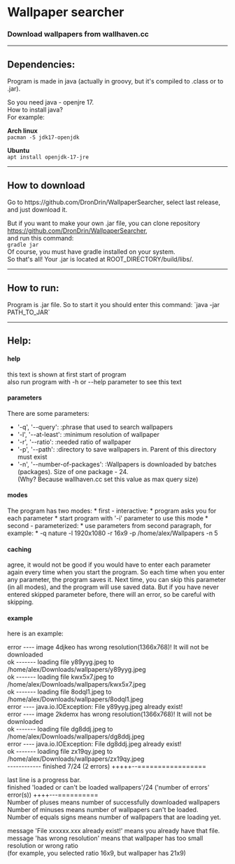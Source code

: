 <h1>Wallpaper searcher</h1>  
<h3>Download wallpapers from wallhaven.cc</h3>  

---

<h2>Dependencies:</h2>  
Program is made in java (actually in groovy, but it's compiled to .class or to .jar).

So you need java - openjre 17.  
How to install java?  
For example:  

**Arch linux**  
`pacman -S jdk17-openjdk`  
  
**Ubuntu**  
`apt install openjdk-17-jre`

---

<h2>How to download</h2>  
Go to https://github.com/DronDrin/WallpaperSearcher, select last release, and just download it.

But if you want to make your own .jar file, you can clone repository https://github.com/DronDrin/WallpaperSearcher,  
and run this command:  
`gradle jar`  
Of course, you must have gradle installed on your system.  
So that's all! Your .jar is located at ROOT_DIRECTORY/build/libs/.  

---

<h2>How to run:</h2>
Program is .jar file.  
So to start it you should enter this command:  
`java -jar PATH_TO_JAR`  

---
<h2>Help:</h2>  
<h4>help</h4>  

this text is shown at first start of program  
also run program with -h or --help parameter to see this text  

<h4>parameters</h4>
There are some parameters:

  * '-q', '--query': :phrase that used to search wallpapers  
  * '-l', '--at-least': :minimum resolution of wallpaper  
  * '-r', '--ratio': :needed ratio of wallpaper  
  * '-p', '--path': :directory to save wallpapers in. Parent of this directory must exist  
  * '-n', '--number-of-packages': :Wallpapers is downloaded by batches (packages). Size of one package - 24.  
(Why? Because wallhaven.cc set this value as max query size)

<h4>modes</h4>
The program has two modes:  
  * first - interactive:  
    * program asks you for each parameter  
    * start program with '-i' parameter to use this mode  
  * second - parameterized:  
    * use parameters from second paragraph, for example:  
    * -q nature -l 1920x1080 -r 16x9 -p /home/alex/Wallpapers -n 5  

<h4>caching</h4>

agree, it would not be good if you would have to enter each parameter again every time when
you start the program. So each time when you enter any parameter, the program saves it.
Next time, you can skip this parameter (in all modes), and the program will use saved data.
But if you have never entered skipped parameter before, there will an error, so be careful with skipping.
<h4>example</h4>
here is an example:

error ---- image 4djkeo has wrong resolution(1366x768)! It will not be downloaded  
ok ------- loading file y89yyg.jpeg to /home/alex/Downloads/wallpapers/y89yyg.jpeg  
ok ------- loading file kwx5x7.jpeg to /home/alex/Downloads/wallpapers/kwx5x7.jpeg  
ok ------- loading file 8odql1.jpeg to /home/alex/Downloads/wallpapers/8odql1.jpeg  
error ---- java.io.IOException: File y89yyg.jpeg already exist!  
error ---- image 2kdemx has wrong resolution(1366x768)! It will not be downloaded  
ok ------- loading file dg8ddj.jpeg to /home/alex/Downloads/wallpapers/dg8ddj.jpeg  
error ---- java.io.IOException: File dg8ddj.jpeg already exist!  
ok ------- loading file zx19qy.jpeg to /home/alex/Downloads/wallpapers/zx19qy.jpeg  
  ------------ finished 7/24 (2 errors) +++++--=================  
  
last line is a progress bar.  
finished 'loaded or can't be loaded wallpapers'/24 ('number of errors' error(s)) ++++---==========  
Number of pluses means number of successfully downloaded wallpapers  
Number of minuses means number of wallpapers can't be loaded.  
Number of equals signs means number of wallpapers that are loading yet.  
  
message 'File xxxxxx.xxx already exist!' means you already have that file.  
message 'has wrong resolution' means that wallpaper has too small resolution or wrong ratio  
(for example, you selected ratio 16x9, but wallpaper has 21x9)  
